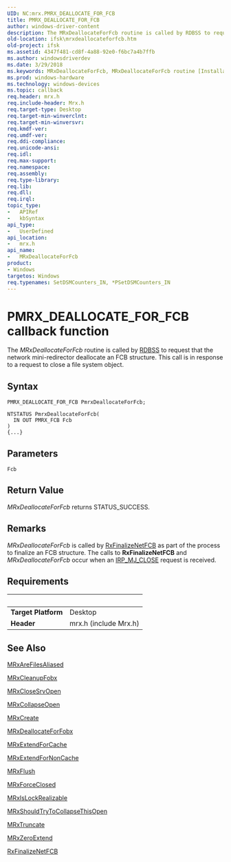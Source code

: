 ```yaml
---
UID: NC:mrx.PMRX_DEALLOCATE_FOR_FCB
title: PMRX_DEALLOCATE_FOR_FCB
author: windows-driver-content
description: The MRxDeallocateForFcb routine is called by RDBSS to request that the network mini-redirector deallocate an FCB structure. This call is in response to a request to close a file system object.
old-location: ifsk\mrxdeallocateforfcb.htm
old-project: ifsk
ms.assetid: 4347f481-cd8f-4a88-92e0-f6bc7a4b7ffb
ms.author: windowsdriverdev
ms.date: 3/29/2018
ms.keywords: MRxDeallocateForFcb, MRxDeallocateForFcb routine [Installable File System Drivers], PMRX_DEALLOCATE_FOR_FCB, ifsk.mrxdeallocateforfcb, mrx/MRxDeallocateForFcb, mrxref_02a9e4a3-db00-48e1-ac2e-cd6a47ae4c37.xml
ms.prod: windows-hardware
ms.technology: windows-devices
ms.topic: callback
req.header: mrx.h
req.include-header: Mrx.h
req.target-type: Desktop
req.target-min-winverclnt: 
req.target-min-winversvr: 
req.kmdf-ver: 
req.umdf-ver: 
req.ddi-compliance: 
req.unicode-ansi: 
req.idl: 
req.max-support: 
req.namespace: 
req.assembly: 
req.type-library: 
req.lib: 
req.dll: 
req.irql: 
topic_type:
-	APIRef
-	kbSyntax
api_type:
-	UserDefined
api_location:
-	mrx.h
api_name:
-	MRxDeallocateForFcb
product:
- Windows
targetos: Windows
req.typenames: SetDSMCounters_IN, *PSetDSMCounters_IN
---
```



# PMRX_DEALLOCATE_FOR_FCB callback function
The<i> MRxDeallocateForFcb</i> routine is called by <a href="https://docs.microsoft.com/en-us/windows-hardware/drivers/ifs/the-rdbss-driver-and-library">RDBSS</a> to request that the network mini-redirector deallocate an FCB structure. This call is in response to a request to close a file system object.

## Syntax

```
PMRX_DEALLOCATE_FOR_FCB PmrxDeallocateForFcb;

NTSTATUS PmrxDeallocateForFcb(
  IN OUT PMRX_FCB Fcb
)
{...}
```

## Parameters

`Fcb`




## Return Value

<i>MRxDeallocateForFcb</i> returns STATUS_SUCCESS.

## Remarks

<i>MRxDeallocateForFcb</i> is called by <a href="https://msdn.microsoft.com/library/windows/hardware/ff554412">RxFinalizeNetFCB</a> as part of the process to finalize an FCB structure. The calls to <b>RxFinalizeNetFCB</b> and <i>MRxDeallocateForFcb</i> occur when an <a href="https://msdn.microsoft.com/library/windows/hardware/ff550720">IRP_MJ_CLOSE</a> request is received.

## Requirements
| &nbsp; | &nbsp; |
| ---- |:---- |
| **Target Platform** | Desktop |
| **Header** | mrx.h (include Mrx.h) |

## See Also

<a href="https://msdn.microsoft.com/library/windows/hardware/ff549838">MRxAreFilesAliased</a>



<a href="https://msdn.microsoft.com/library/windows/hardware/ff549841">MRxCleanupFobx</a>



<a href="https://msdn.microsoft.com/library/windows/hardware/ff549845">MRxCloseSrvOpen</a>



<a href="https://msdn.microsoft.com/library/windows/hardware/ff549847">MRxCollapseOpen</a>



<a href="https://msdn.microsoft.com/library/windows/hardware/ff549862">MRxCreate</a>



<a href="https://msdn.microsoft.com/library/windows/hardware/ff549872">MRxDeallocateForFobx</a>



<a href="https://msdn.microsoft.com/library/windows/hardware/ff549878">MRxExtendForCache</a>



<a href="https://msdn.microsoft.com/library/windows/hardware/ff549879">MRxExtendForNonCache</a>



<a href="https://msdn.microsoft.com/library/windows/hardware/ff550669">MRxFlush</a>



<a href="https://msdn.microsoft.com/library/windows/hardware/ff550677">MRxForceClosed</a>



<a href="https://msdn.microsoft.com/library/windows/hardware/ff550691">MRxIsLockRealizable</a>



<a href="https://msdn.microsoft.com/library/windows/hardware/ff550817">MRxShouldTryToCollapseThisOpen</a>



<a href="https://msdn.microsoft.com/library/windows/hardware/ff550839">MRxTruncate</a>



<a href="https://msdn.microsoft.com/library/windows/hardware/ff550844">MRxZeroExtend</a>



<a href="https://msdn.microsoft.com/library/windows/hardware/ff554412">RxFinalizeNetFCB</a>